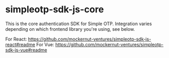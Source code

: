 # simpleotp-sdk-js-core

This is the core authentication SDK for Simple OTP. Integration varies depending on which frontend library you're using, see below.

For React: https://github.com/mockernut-ventures/simpleotp-sdk-js-react#readme
For Vue: https://github.com/mockernut-ventures/simpleotp-sdk-js-vue#readme
